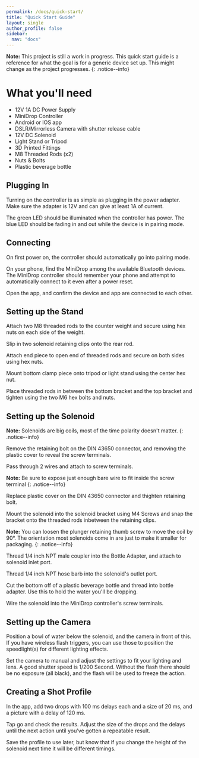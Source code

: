 ```yaml
---
permalink: /docs/quick-start/
title: "Quick Start Guide"
layout: single
author_profile: false
sidebar:
  nav: "docs"
---
```

**Note:** This project is still a work in progress. This quick start guide is a reference for what the goal is for a generic device set up. This might change as the project progresses.
{: .notice--info}

# What you'll need

 - 12V 1A DC Power Supply
 - MiniDrop Controller
 - Android or IOS app
 - DSLR/Mirrorless Camera with shutter release cable
 - 12V DC Solenoid
 - Light Stand or Tripod
 - 3D Printed Fittings
 - M8 Threaded Rods (x2)
 - Nuts & Bolts
 - Plastic beverage bottle
 
 

## Plugging In
Turning on the controller is as simple as plugging in the power adapter. Make sure the adapter is 12V and can give at least 1A of current. 

The green LED should be illuminated when the controller has power. The blue LED should be fading in and out while the device is in pairing mode. 

## Connecting

On first power on, the controller should automatically go into pairing mode. 

On your phone, find the MiniDrop among the available Bluetooth devices. The MiniDrop controller should remember your phone and attempt to automatically connect to it even after a power reset.

Open the app, and confirm the device and app are connected to each other. 

## Setting up the Stand

Attach two M8 threaded rods to the counter weight and secure using hex nuts on each side of the weight. 

Slip in two solenoid retaining clips onto the rear rod.

Attach end piece to open end of threaded rods and secure on both sides using hex nuts.

Mount bottom clamp piece onto tripod or light stand using the center hex nut.

Place threaded rods in between the bottom bracket and the top bracket and tighten using the two M6 hex bolts and nuts.

## Setting up the Solenoid

**Note:** Solenoids are big coils, most of the time polarity doesn't matter.
{: .notice--info}

Remove the retaining bolt on the DIN 43650 connector, and removing the plastic cover to reveal the screw terminals. 

Pass through 2 wires and attach to screw terminals. 

**Note:** Be sure to expose just enough bare wire to fit inside the screw terminal
{: .notice--info}

Replace plastic cover on the DIN 43650 connector and thighten retaining bolt.

Mount the solenoid into the solenoid bracket using M4 Screws and snap the bracket onto the threaded rods inbetween the retaining clips.

**Note:** You can loosen the plunger retaining thumb screw to move the coil by 90&deg;. The orientation most solenoids come in are just to make it smaller for packaging.
{: .notice--info}

Thread 1/4 inch NPT male coupler into the Bottle Adapter, and attach to solenoid inlet port.

Thread 1/4 inch NPT hose barb into the solenoid's outlet port.

Cut the bottom off of a plastic beverage bottle and thread into bottle adapter. Use this to hold the water you'll be dropping.

Wire the solenoid into the MiniDrop controller's screw terminals.

## Setting up the Camera

Position a bowl of water below the solenoid, and the camera in front of this. If you have wireless flash triggers, you can use those to position the speedlight(s) for different lighting effects.

Set the camera to manual and adjust the settings to fit your lighting and lens. A good shutter speed is 1/200 Second. Without the flash there should be no exposure (all black), and the flash will be used to freeze the action.

## Creating a Shot Profile

In the app, add two drops with 100 ms delays each and a size of 20 ms, and a picture with a delay of 120 ms. 

Tap go and check the results. Adjust the size of the drops and the  delays until the next action until you've gotten a repeatable result. 

Save the profile to use later, but know that if you change the height of the solenoid next time it will be different timings. 

